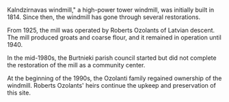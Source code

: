 Kalndzirnavas windmill," a high-power tower windmill, was initially built in 1814. Since then, the windmill has gone through several restorations.

From 1925, the mill was operated by Roberts Ozolants of Latvian descent. The mill produced groats and coarse flour, and it remained in operation until 1940.

In the mid-1980s, the Burtnieki parish council started but did not complete the restoration of the mill as a community center.

At the beginning of the 1990s, the Ozolanti family regained ownership of the windmill. Roberts Ozolants' heirs continue the upkeep and preservation of this site.
